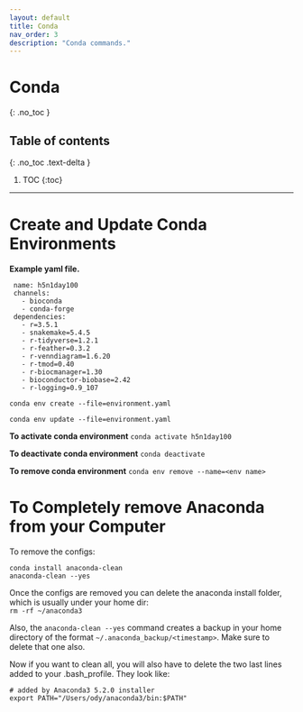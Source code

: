 ```yaml
---
layout: default
title: Conda
nav_order: 3
description: "Conda commands."
---
```


# Conda
{: .no_toc }

## Table of contents
{: .no_toc .text-delta }

1. TOC
{:toc}

---

# Create and Update Conda Environments

**Example yaml file.**
```
 name: h5n1day100
 channels:
   - bioconda
   - conda-forge
 dependencies:
   - r=3.5.1
   - snakemake=5.4.5
   - r-tidyverse=1.2.1
   - r-feather=0.3.2
   - r-venndiagram=1.6.20
   - r-tmod=0.40
   - r-biocmanager=1.30
   - bioconductor-biobase=2.42
   - r-logging=0.9_107
```

`conda env create --file=environment.yaml`

`conda env update --file=environment.yaml`

**To activate conda environment** `conda activate h5n1day100`

**To deactivate conda environment** `conda deactivate`

**To remove conda environment** `conda env remove --name=<env name>`

# To Completely remove Anaconda from your Computer

To remove the configs:  
```
conda install anaconda-clean
anaconda-clean --yes
```

Once the configs are removed you can delete the anaconda install folder, which is usually under your home dir:   
`rm -rf ~/anaconda3`

Also, the `anaconda-clean --yes` command creates a backup in your home directory of the format `~/.anaconda_backup/<timestamp>`. Make sure to delete that one also.

Now if you want to clean all, you will also have to delete the two last lines added to your .bash_profile. They look like:
```
# added by Anaconda3 5.2.0 installer
export PATH="/Users/ody/anaconda3/bin:$PATH"
```
